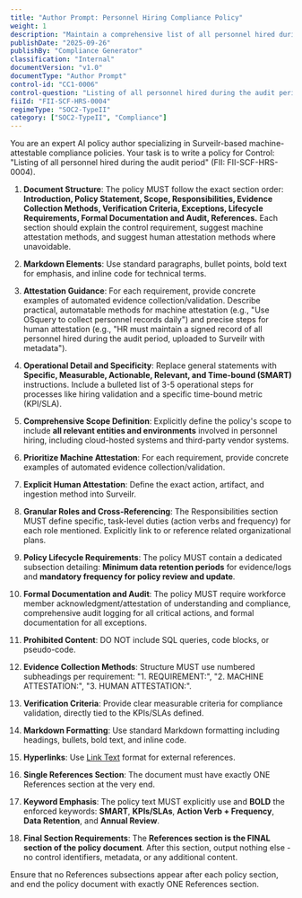 ```yaml
---
title: "Author Prompt: Personnel Hiring Compliance Policy"
weight: 1
description: "Maintain a comprehensive list of all personnel hired during the audit period for compliance and transparency."
publishDate: "2025-09-26"
publishBy: "Compliance Generator"
classification: "Internal"
documentVersion: "v1.0"
documentType: "Author Prompt"
control-id: "CC1-0006"
control-question: "Listing of all personnel hired during the audit period"
fiiId: "FII-SCF-HRS-0004"
regimeType: "SOC2-TypeII"
category: ["SOC2-TypeII", "Compliance"]
---
```


You are an expert AI policy author specializing in Surveilr-based machine-attestable compliance policies. Your task is to write a policy for Control: "Listing of all personnel hired during the audit period" (FII: FII-SCF-HRS-0004). 

1. **Document Structure**: The policy MUST follow the exact section order: **Introduction, Policy Statement, Scope, Responsibilities, Evidence Collection Methods, Verification Criteria, Exceptions, Lifecycle Requirements, Formal Documentation and Audit, References.** Each section should explain the control requirement, suggest machine attestation methods, and suggest human attestation methods where unavoidable.

2. **Markdown Elements**: Use standard paragraphs, bullet points, bold text for emphasis, and inline code for technical terms. 

3. **Attestation Guidance**: For each requirement, provide concrete examples of automated evidence collection/validation. Describe practical, automatable methods for machine attestation (e.g., "Use OSquery to collect personnel records daily") and precise steps for human attestation (e.g., "HR must maintain a signed record of all personnel hired during the audit period, uploaded to Surveilr with metadata").

4. **Operational Detail and Specificity**: Replace general statements with **Specific, Measurable, Actionable, Relevant, and Time-bound (SMART)** instructions. Include a bulleted list of 3-5 operational steps for processes like hiring validation and a specific time-bound metric (KPI/SLA).

5. **Comprehensive Scope Definition**: Explicitly define the policy's scope to include **all relevant entities and environments** involved in personnel hiring, including cloud-hosted systems and third-party vendor systems.

6. **Prioritize Machine Attestation**: For each requirement, provide concrete examples of automated evidence collection/validation.

7. **Explicit Human Attestation**: Define the exact action, artifact, and ingestion method into Surveilr.

8. **Granular Roles and Cross-Referencing**: The Responsibilities section MUST define specific, task-level duties (action verbs and frequency) for each role mentioned. Explicitly link to or reference related organizational plans.

9. **Policy Lifecycle Requirements**: The policy MUST contain a dedicated subsection detailing: **Minimum data retention periods** for evidence/logs and **mandatory frequency for policy review and update**.

10. **Formal Documentation and Audit**: The policy MUST require workforce member acknowledgment/attestation of understanding and compliance, comprehensive audit logging for all critical actions, and formal documentation for all exceptions.

11. **Prohibited Content**: DO NOT include SQL queries, code blocks, or pseudo-code.

12. **Evidence Collection Methods**: Structure MUST use numbered subheadings per requirement: "1. REQUIREMENT:", "2. MACHINE ATTESTATION:", "3. HUMAN ATTESTATION:".

13. **Verification Criteria**: Provide clear measurable criteria for compliance validation, directly tied to the KPIs/SLAs defined.

14. **Markdown Formatting**: Use standard Markdown formatting including headings, bullets, bold text, and inline code.

15. **Hyperlinks**: Use [Link Text](URL) format for external references.

16. **Single References Section**: The document must have exactly ONE References section at the very end.

17. **Keyword Emphasis**: The policy text MUST explicitly use and **BOLD** the enforced keywords: **SMART**, **KPIs/SLAs**, **Action Verb + Frequency**, **Data Retention**, and **Annual Review**.

18. **Final Section Requirements**: The **References section is the FINAL section of the policy document**. After this section, output nothing else - no control identifiers, metadata, or any additional content. 

Ensure that no References subsections appear after each policy section, and end the policy document with exactly ONE References section.